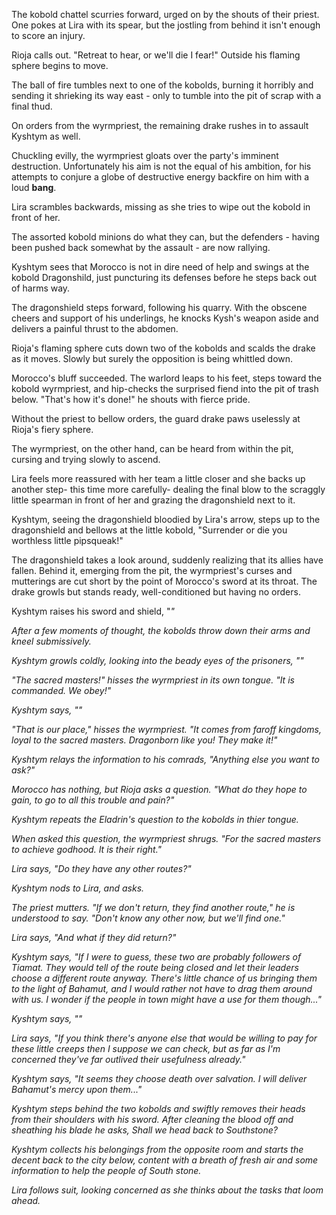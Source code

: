 The kobold chattel scurries forward, urged on by the shouts of their priest. One pokes at Lira with its spear, but the jostling from behind it isn't enough to score an injury.

Rioja calls out. "Retreat to hear, or we'll die I fear!" Outside his flaming sphere begins to move.

The ball of fire tumbles next to one of the kobolds, burning it horribly and sending it shrieking its way east - only to tumble into the pit of scrap with a final thud.

On orders from the wyrmpriest, the remaining drake rushes in to assault Kyshtym as well.

Chuckling evilly, the wyrmpriest gloats over the party's imminent destruction. Unfortunately his aim is not the equal of his ambition, for his attempts to conjure a globe of destructive energy backfire on him with a loud **bang**.

Lira scrambles backwards, missing as she tries to wipe out the kobold in front of her.

The assorted kobold minions do what they can, but the defenders - having been pushed back somewhat by the assault - are now rallying.

Kyshtym sees that Morocco is not in dire need of help and swings at the kobold Dragonshild, just puncturing its defenses before he steps back out of harms way.

The dragonshield steps forward, following his quarry. With the obscene cheers and support of his underlings, he knocks Kysh's weapon aside and delivers a painful thrust to the abdomen.

Rioja's flaming sphere cuts down two of the kobolds and scalds the drake as it moves. Slowly but surely the opposition is being whittled down.

Morocco's bluff succeeded. The warlord leaps to his feet, steps toward the kobold wyrmpriest, and hip-checks the surprised fiend into the pit of trash below. "That's how it's done!" he shouts with fierce pride.

Without the priest to bellow orders, the guard drake paws uselessly at Rioja's fiery sphere.

The wyrmpriest, on the other hand, can be heard from within the pit, cursing and trying slowly to ascend.

Lira feels more reassured with her team a little closer and she backs up another step- this time more carefully- dealing the final blow to the scraggly little spearman in front of her and grazing the dragonshield next to it.

Kyshtym, seeing the dragonshield bloodied by Lira's arrow, steps up to the dragonshield and bellows at the little kobold, "Surrender or die you worthless little pipsqueak!"

The dragonshield takes a look around, suddenly realizing that its allies have fallen. Behind it, emerging from the pit, the wyrmpriest's curses and mutterings are cut short by the point of Morocco's sword at its throat. The drake growls but stands ready, well-conditioned but having no orders.

Kyshtym raises his sword and shield, "_"_

_After a few moments of thought, the kobolds throw down their arms and kneel submissively._

_Kyshtym growls coldly, looking into the beady eyes of the prisoners, ""_

_"The sacred masters!" hisses the wyrmpriest in its own tongue. "It is commanded. We obey!"_

_Kyshtym says, ""_

_"That is our place," hisses the wyrmpriest. "It comes from faroff kingdoms, loyal to the sacred masters. Dragonborn like you! They make it!"_

_Kyshtym relays the information to his comrads, "Anything else you want to ask?"_

_Morocco has nothing, but Rioja asks a question. "What do they hope to gain, to go to all this trouble and pain?"_

_Kyshtym repeats the Eladrin's question to the kobolds in thier tongue._

_When asked this question, the wyrmpriest shrugs. "For the sacred masters to achieve godhood. It is their right."_

_Lira says, "Do they have any other routes?"_

_Kyshtym nods to Lira, and asks._

_The priest mutters. "If we don't return, they find another route," he is understood to say. "Don't know any other now, but we'll find one."_

_Lira says, "And what if they did return?"_

_Kyshtym says, "If I were to guess, these two are probably followers of Tiamat. They would tell of the route being closed and let their leaders choose a different route anyway. There's little chance of us bringing them to the light of Bahamut, and I would rather not have to drag them around with us. I wonder if the people in town might have a use for them though..."_

_Kyshtym says, ""_

_Lira says, "If you think there's anyone else that would be willing to pay for these little creeps then I suppose we can check, but as far as I'm concerned they've far outlived their usefulness already."_

_Kyshtym says, "It seems they choose death over salvation. I will deliver Bahamut's mercy upon them..."_

_Kyshtym steps behind the two kobolds and swiftly removes their heads from their shoulders with his sword. After cleaning the blood off and sheathing his blade he asks, Shall we head back to Southstone?_

_Kyshtym collects his belongings from the opposite room and starts the decent back to the city below, content with a breath of fresh air and some information to help the people of South stone._

_Lira follows suit, looking concerned as she thinks about the tasks that loom ahead._